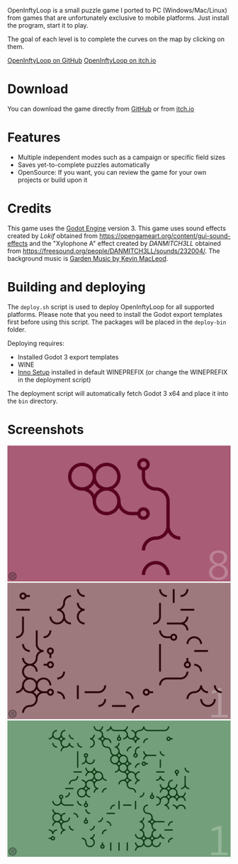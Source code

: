 OpenInftyLoop is a small puzzle game I ported to PC (Windows/Mac/Linux)  from games that are unfortunately
exclusive to mobile platforms.
Just install the program, start it to play.

The goal of each level is to complete the curves on the map by clicking on them.

[OpenInftyLoop on GitHub](https://github.com/rumangerst/OpenInftyLoop) [OpenInftyLoop on itch.io](https://mrnotsoevil.itch.io/openinftyloop)

# Download

You can download the game directly from [GitHub](https://github.com/rumangerst/OpenInftyLoop/releases) or
from [itch.io](https://mrnotsoevil.itch.io/openinftyloop)

# Features

* Multiple independent modes such as a campaign or specific field sizes
* Saves yet-to-complete puzzles automatically
* OpenSource: If you want, you can review the game for your own projects or build upon it

# Credits

This game uses the [Godot Engine](http://godotengine.org/) version 3.
This game uses sound effects created by *Lokif* obtained from https://opengameart.org/content/gui-sound-effects
and the "Xylophone A" effect created by *DANMITCH3LL* obtained from https://freesound.org/people/DANMITCH3LL/sounds/232004/.
The background music is [Garden Music by Kevin MacLeod](https://incompetech.com/wordpress/2015/12/garden-music/).

# Building and deploying

The `deploy.sh` script is used to deploy OpenInftyLoop for all supported platforms.
Please note that you need to install the Godot export templates first before using this script.
The packages will be placed in the `deploy-bin` folder.

Deploying requires:

* Installed Godot 3 export templates
* WINE
* [Inno Setup](http://www.jrsoftware.org/isinfo.php) installed in default WINEPREFIX (or change the WINEPREFIX in the deployment script)

The deployment script will automatically fetch Godot 3 x64 and place it into the `bin` directory.

# Screenshots

![Screenshot](https://raw.githubusercontent.com/rumangerst/OpenInftyLoop/master/docs/assets/img/screenshot1.png)
![Screenshot](https://raw.githubusercontent.com/rumangerst/OpenInftyLoop/master/docs/assets/img/screenshot2.png)
![Screenshot](https://raw.githubusercontent.com/rumangerst/OpenInftyLoop/master/docs/assets/img/screenshot3.png)
